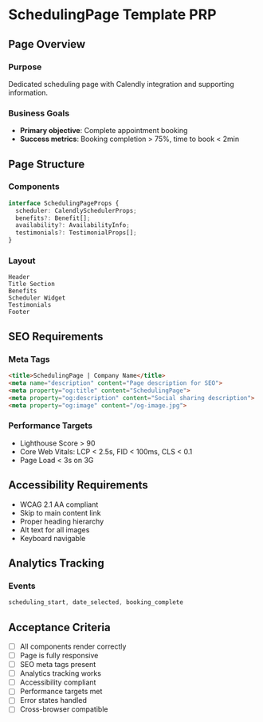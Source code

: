 # SchedulingPage Template PRP

## Page Overview

### Purpose
Dedicated scheduling page with Calendly integration and supporting information.

### Business Goals
- **Primary objective**: Complete appointment booking
- **Success metrics**: Booking completion > 75%, time to book < 2min

## Page Structure

### Components
```typescript
interface SchedulingPageProps {
  scheduler: CalendlySchedulerProps;
  benefits?: Benefit[];
  availability?: AvailabilityInfo;
  testimonials?: TestimonialProps[];
}
```

### Layout
```
Header
Title Section
Benefits
Scheduler Widget
Testimonials
Footer
```

## SEO Requirements

### Meta Tags
```html
<title>SchedulingPage | Company Name</title>
<meta name="description" content="Page description for SEO">
<meta property="og:title" content="SchedulingPage">
<meta property="og:description" content="Social sharing description">
<meta property="og:image" content="/og-image.jpg">
```

### Performance Targets
- Lighthouse Score > 90
- Core Web Vitals: LCP < 2.5s, FID < 100ms, CLS < 0.1
- Page Load < 3s on 3G

## Accessibility Requirements
- WCAG 2.1 AA compliant
- Skip to main content link
- Proper heading hierarchy
- Alt text for all images
- Keyboard navigable

## Analytics Tracking

### Events
```typescript
scheduling_start, date_selected, booking_complete
```

## Acceptance Criteria
- [ ] All components render correctly
- [ ] Page is fully responsive
- [ ] SEO meta tags present
- [ ] Analytics tracking works
- [ ] Accessibility compliant
- [ ] Performance targets met
- [ ] Error states handled
- [ ] Cross-browser compatible
